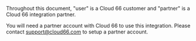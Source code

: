 

Throughout this document, "user" is a Cloud 66 customer and "partner" is a Cloud 66 integration partner. 

You will need a partner account with Cloud 66 to use this integration. Please contact [support@cloud66.com](mailto:support@cloud66.com) to setup a partner account.

